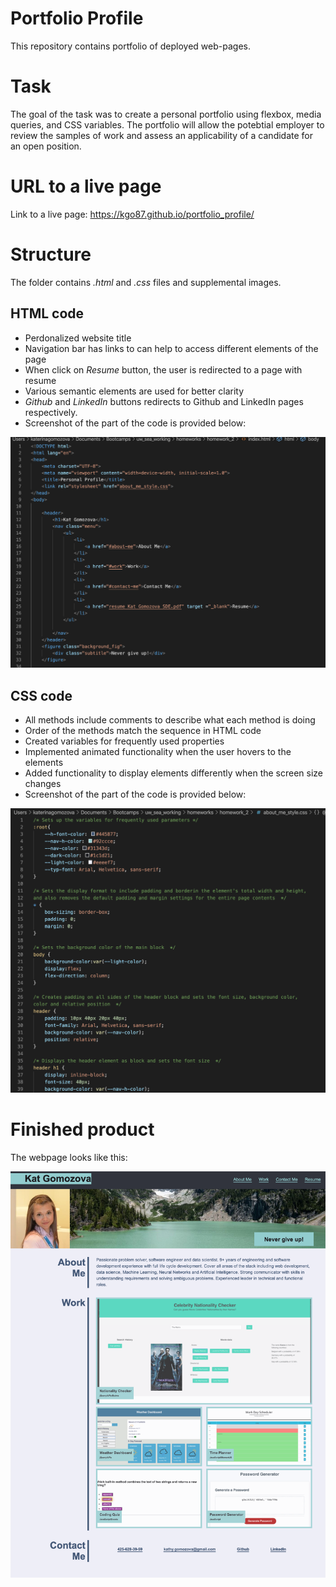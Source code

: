 # Portfolio Profile
This repository contains portfolio of deployed web-pages. 

# Task
The goal of the task was to create a personal portfolio using flexbox, media queries, and CSS variables.
The portfolio will allow the potebtial employer to review the samples of work and assess an applicability of a candidate for an open position. 

# URL to a live page
Link to a live page: https://kgo87.github.io/portfolio_profile/  

# Structure
The folder contains  *.html* and  *.css* files and supplemental images.
## HTML code
* Perdonalized website title
* Navigation bar has links to can help to access different elements of the page
* When click on *Resume* button, the user is redirected to a page with resume
* Various semantic elements are used for better clarity
* *Github* and *LinkedIn* buttons redirects to Github and LinkedIn pages respectively.
* Screenshot of the part of the code is provided below:
               
![Screenshot](./images/html_1.png)


## CSS code
* All methods include comments to describe what each method is doing
* Order of the methods match the sequence in HTML code
* Created variables for frequently used properties
* Implemented animated functionality when the user hovers to the elements
* Added functionality to display elements differently when the screen size changes
* Screenshot of the part of the code is provided below:

![Screenshot](./images/css_1.png)

# Finished product
The webpage looks like this:

![Screenshot](./images/final.png)

